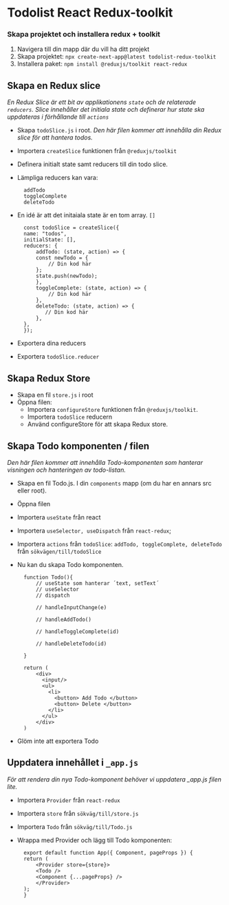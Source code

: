 # Todolist React Redux-toolkit

### Skapa projektet och installera redux + toolkit

1. Navigera till din mapp där du vill ha ditt projekt
2. Skapa projektet: `npx create-next-app@latest todolist-redux-toolkit`
3. Installera paket: `npm install @reduxjs/toolkit react-redux`

## Skapa en Redux slice

<i>En Redux Slice är ett bit av applikationens `state` och de relaterade `reducers`. Slice innehåller det initiala state och definerar hur state ska uppdateras i förhållande till `actions`</i>

- Skapa `todoSlice.js` i root.
  <i>Den här filen kommer att innehålla din Redux slice för att hantera todos.</i>
- Importera `createSlice` funktionen från `@reduxjs/toolkit`
- Definera initialt state samt reducers till din todo slice.
- Lämpliga reducers kan vara:

        addTodo
        toggleComplete
        deleteTodo

- En idé är att det initaiala state är en tom array. `[]`

        const todoSlice = createSlice({
        name: "todos",
        initialState: [],
        reducers: {
            addTodo: (state, action) => {
            const newTodo = {
                // Din kod här
            };
            state.push(newTodo);
            },
            toggleComplete: (state, action) => {
                // Din kod här
            },
            deleteTodo: (state, action) => {
               // Din kod här
            },
        },
        });

- Exportera dina reducers
- Exportera `todoSlice.reducer`

## Skapa Redux Store

- Skapa en fil `store.js` i root
- Öppna filen:
  - Importera `configureStore` funktionen från `@reduxjs/toolkit`.
  - Importera `todoSlice` reducern
  - Använd configureStore för att skapa Redux store.

## Skapa Todo komponenten / filen

<i> Den här filen kommer att innehålla Todo-komponenten som hanterar visningen och hanteringen av todo-listan.</i>

- Skapa en fil Todo.js. I din `components` mapp (om du har en annars src eller root).
- Öppna filen
- Importera `useState` från react
- Importera `useSelector, useDispatch` från `react-redux`;
- Importera `actions` från `todoSlice`: `addTodo, toggleComplete, deleteTodo` från `sökvägen/till/todoSlice`

- Nu kan du skapa Todo komponenten.

        function Todo(){
            // useState som hanterar ´text, setText´
            // useSelector
            // dispatch

            // handleInputChange(e)

            // handleAddTodo()

            // handleToggleComplete(id)

            // handleDeleteTodo(id)

        }

        return (
            <div>
              <input/>
              <ul>
                <li>
                  <button> Add Todo </button>
                  <button> Delete </button>
                </li>
              </ul>
            </div>
        )

- Glöm inte att exportera Todo

## Uppdatera innehållet i `_app.js`

<i>För att rendera din nya Todo-komponent behöver vi uppdatera \_app.js filen lite.</i>

- Importera `Provider` från `react-redux`
- Importera `store` från `sökväg/till/store.js`
- Importera `Todo` från `sökväg/till/Todo.js`

- Wrappa med Provider och lägg till Todo komponenten:

        export default function App({ Component, pageProps }) {
        return (
            <Provider store={store}>
            <Todo />
            <Component {...pageProps} />
            </Provider>
        );
        }
